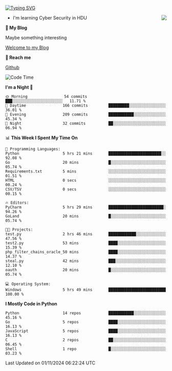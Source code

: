 [![Typing SVG](https://readme-typing-svg.herokuapp.com?font=Fira+Code&pause=1000&random=false&width=450&height=60&lines=Hello+%F0%9F%91%8B%F0%9F%8F%BB;I'm+JBNRZ)](https://git.io/typing-svg)

<a href="#">
  <img align="right" src="https://github-readme-stats.vercel.app/api?username=JBNRZ&show_icons=true&bg_color=15,f2f7fd,E0EAFC" />
</a>

- I'm learning Cyber Security in HDU

 **🌱 My Blog**

Maybe something interesting

[Welcome to my Blog](https://jbnrz.com.cn/)

 **💬 Reach me** 

[Github](https://github.com/JBNRZ)


<!--START_SECTION:waka-->
![Code Time](http://img.shields.io/badge/Code%20Time-722%20hrs%2049%20mins-blue)

**I'm a Night 🦉** 

```text
🌞 Morning                54 commits          ███░░░░░░░░░░░░░░░░░░░░░░   11.71 % 
🌆 Daytime                166 commits         █████████░░░░░░░░░░░░░░░░   36.01 % 
🌃 Evening                209 commits         ███████████░░░░░░░░░░░░░░   45.34 % 
🌙 Night                  32 commits          ██░░░░░░░░░░░░░░░░░░░░░░░   06.94 % 
```


📊 **This Week I Spent My Time On** 

```text
💬 Programming Languages: 
Python                   5 hrs 21 mins       ███████████████████████░░   92.08 % 
Go                       20 mins             █░░░░░░░░░░░░░░░░░░░░░░░░   05.74 % 
Requirements.txt         5 mins              ░░░░░░░░░░░░░░░░░░░░░░░░░   01.51 % 
HTML                     0 secs              ░░░░░░░░░░░░░░░░░░░░░░░░░   00.24 % 
CSV/TSV                  0 secs              ░░░░░░░░░░░░░░░░░░░░░░░░░   00.15 % 

🔥 Editors: 
PyCharm                  5 hrs 29 mins       ████████████████████████░   94.26 % 
GoLand                   20 mins             █░░░░░░░░░░░░░░░░░░░░░░░░   05.74 % 

🐱‍💻 Projects: 
test.py                  2 hrs 46 mins       ████████████░░░░░░░░░░░░░   47.56 % 
test2.py                 53 mins             ████░░░░░░░░░░░░░░░░░░░░░   15.39 % 
php_filter_chains_oracle_50 mins             ████░░░░░░░░░░░░░░░░░░░░░   14.37 % 
steal.py                 42 mins             ███░░░░░░░░░░░░░░░░░░░░░░   12.10 % 
oauth                    20 mins             █░░░░░░░░░░░░░░░░░░░░░░░░   05.74 % 

💻 Operating System: 
Windows                  5 hrs 49 mins       █████████████████████████   100.00 % 
```

**I Mostly Code in Python** 

```text
Python                   14 repos            ███████████░░░░░░░░░░░░░░   45.16 % 
Go                       5 repos             ████░░░░░░░░░░░░░░░░░░░░░   16.13 % 
JavaScript               5 repos             ████░░░░░░░░░░░░░░░░░░░░░   16.13 % 
C                        2 repos             ██░░░░░░░░░░░░░░░░░░░░░░░   06.45 % 
Shell                    1 repo              █░░░░░░░░░░░░░░░░░░░░░░░░   03.23 % 
```




 Last Updated on 01/11/2024 06:22:24 UTC
<!--END_SECTION:waka-->
